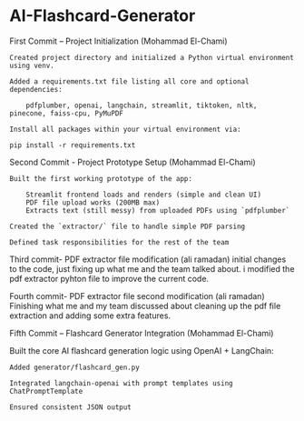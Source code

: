 # AI-Flashcard-Generator
First Commit – Project Initialization (Mohammad El-Chami)

    Created project directory and initialized a Python virtual environment using venv.

    Added a requirements.txt file listing all core and optional dependencies:

        pdfplumber, openai, langchain, streamlit, tiktoken, nltk, pinecone, faiss-cpu, PyMuPDF

    Install all packages within your virtual environment via:

    pip install -r requirements.txt

Second Commit - Project Prototype Setup (Mohammad El-Chami)

    Built the first working prototype of the app:
    
        Streamlit frontend loads and renders (simple and clean UI)
        PDF file upload works (200MB max)
        Extracts text (still messy) from uploaded PDFs using `pdfplumber`
        
    Created the `extractor/` file to handle simple PDF parsing
    
    Defined task responsibilities for the rest of the team

Third commit- PDF extractor file modification (ali ramadan)
   initial changes to the code, just fixing up what me and the team talked about. 
   i modified the pdf extractor pyhton file to improve the current code. 

Fourth commit- PDF extractor file second modification (ali ramadan)
    Finishing what me and my team discussed about cleaning up the pdf file extraction and adding some extra features.
    
Fifth Commit – Flashcard Generator Integration (Mohammad El-Chami)

Built the core AI flashcard generation logic using OpenAI + LangChain:

    Added generator/flashcard_gen.py

    Integrated langchain-openai with prompt templates using ChatPromptTemplate

    Ensured consistent JSON output